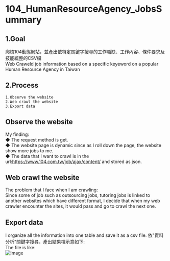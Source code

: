# 104_HumanResourceAgency_JobsSummary

## 1.Goal
爬梳104動態網站，並產出依特定關鍵字搜尋的工作職缺、工作內容、條件要求及技能統整的CSV檔<br/>
Web Craweld job information based on a specific keyeword on a popular Human Resource Agency in Taiwan 

## 2.Process
```
1.Observe the website
2.Web crawl the website
3.Export data
```  
## Observe the website
My finding:<br/>
◆ The request method is get.<br/>
◆ The website page is dynamic since as I roll down the page, the website show more jobs to me.<br/>
◆ The data that I want to crawl is in the url:https://www.104.com.tw/job/ajax/content/ and stored as json.<br/>

## Web crawl the website

The problem that I face when I am crawling:<br/>
Since some of job such as outsourcing jobs, tutoring jobs is linked to another websites which have different format, 
I decide that when my web crawler encounter the sites, it would pass and go to crawl the next one.

## Export data
I organize all the information into one table and save it as a csv file.
依"資料分析"關鍵字搜尋，產出結果檔示意如下:<br/>
The file is like:<br/>
![image](https://user-images.githubusercontent.com/32606310/100188409-16569300-2f25-11eb-921e-0a5ac557dfb6.png)

